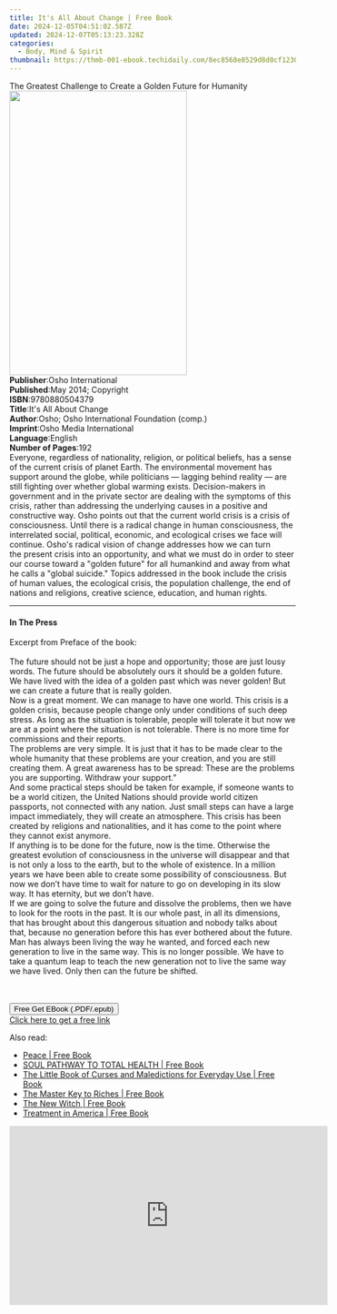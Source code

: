```yaml
---
title: It's All About Change | Free Book
date: 2024-12-05T04:51:02.587Z
updated: 2024-12-07T05:13:23.328Z
categories:
  - Body, Mind & Spirit
thumbnail: https://thmb-001-ebook.techidaily.com/8ec8568e8529d8d0cf12304e1c7465d2782cdc62a9d50de0bc97b9c726924487.jpg
---
```

<main id="book-container">
  <div class="flex flex-col">
    <div class="book-brief flex-1 py-6 px-4 sm:p-6 md:py-10 md:px-8">
      <!-- brief-->
      <div class="book-brief-main">
        The Greatest Challenge to Create a Golden Future for Humanity
      </div>
    </div>
    <div
      class="book-meta-info flex-1 grid gap-4 col-start-1 col-end-3 row-start-1 sm:mb-6 sm:grid-cols-4 lg:gap-6 lg:col-start-2 lg:row-end-6 lg:row-span-6 lg:mb-0"
    >
      <div
        class="book-meta-info-left place-content-center mt-4 p-4 text-sm leading-6 col-start-2 col-span-2 dark:text-slate-400"
      >
        <img
          class="w-full h-500 object-cover rounded-lg sm:h-255 sm:col-span-2 lg:col-span-full"
          src="https://img-001-ebook.techidaily.com/7d69a2828faaa21ad53e1fc2c65a324643c8e80e555bb13721c58fe47dbd7a59.jpg"
          alt=""
          width="312"
          height="500"
        />
      </div>
      <div
        class="book-meta-info-right mt-2 col-start-1 row-start-2 col-span-3 self-center"
      >
        <!-- meta data  -->
        <div class="flex flex-col px-4 md:px-8">
          <div class="flex-1">
            <strong>Publisher</strong>:<span class="px-2"
              >Osho International</span
            >
          </div>
          <div class="flex-1">
            <strong>Published</strong>:<span class="px-2"
              >May 2014; Copyright</span
            >
          </div>
          <div class="flex-1">
            <strong>ISBN</strong>:<span class="px-2">9780880504379</span>
          </div>
          <div class="flex-1">
            <strong>Title</strong>:<span class="px-2"
              >It&#39;s All About Change</span
            >
          </div>
          <div class="flex-1">
            <strong>Author</strong>:<span class="px-2"
              >Osho; Osho International Foundation (comp.)</span
            >
          </div>
          <div class="flex-1">
            <strong>Imprint</strong>:<span class="px-2"
              >Osho Media International</span
            >
          </div>
          <div class="flex-1">
            <strong>Language</strong>:<span class="px-2">English</span>
          </div>
          <div class="flex-1">
            <strong>Number of Pages</strong>:<span class="px-2">192</span>
          </div>
        </div>
      </div>
    </div>
    <div class="book-description flex-1 py-6 px-4 sm:p-6 md:py-10 md:px-8">
      <div class="book-description-main">
        <div accordion-content="" id="description">
          Everyone, regardless of nationality, religion, or political beliefs,
          has&nbsp;a sense of the current crisis of planet Earth. The
          environmental movement has support around the globe, while
          politicians&nbsp;— lagging behind reality — are still fighting over
          whether global warming exists. Decision-makers in government and in
          the private sector are dealing with the symptoms of this crisis,
          rather than addressing the underlying causes&nbsp;in a positive and
          constructive way. Osho points out that the current world crisis is a
          crisis of consciousness. Until there is a radical change in human
          consciousness, the interrelated social, political, economic, and
          ecological crises we face will continue. Osho's radical vision of
          change&nbsp;addresses how we can turn the&nbsp;present crisis into an
          opportunity, and what we must do in order to steer our course toward a
          "golden future"&nbsp;for all humankind and away from what he calls a
          "global suicide." Topics addressed in the book include the crisis of
          human values, the ecological crisis, the population challenge, the end
          of nations and religions, creative science, education, and human
          rights.
        </div>
      </div>
    </div>
    <div class="book-excerpts flex-1 py-6 px-4 sm:p-6 md:py-10 md:px-8">
      <!-- excerpts-->
      <div class="book-excerpts-main">
        <hr />
        <h4 class="placeholder placeholder-heading">
          <span>In The Press</span>
        </h4>
        <p>
          Excerpt from Preface of the book:<br /><br />The future should not be
          just a hope and opportunity; those are just lousy words. The future
          should be absolutely ours it should be a golden future. We have lived
          with the idea of a golden past which was never golden! But we can
          create a future that is really golden.<br />Now is a great moment. We
          can manage to have one world. This crisis is a golden crisis, because
          people change only under conditions of such deep stress. As long as
          the situation is tolerable, people will tolerate it but now we are at
          a point where the situation is not tolerable. There is no more time
          for commissions and their reports.<br />The problems are very simple.
          It is just that it has to be made clear to the whole humanity that
          these problems are your creation, and you are still creating them. A
          great awareness has to be spread: These are the problems you are
          supporting. Withdraw your support.”<br />And some practical steps
          should be taken for example, if someone wants to be a world citizen,
          the United Nations should provide world citizen passports, not
          connected with any nation. Just small steps can have a large impact
          immediately, they will create an atmosphere. This crisis has been
          created by religions and nationalities, and it has come to the point
          where they cannot exist anymore.<br />If anything is to be done for
          the future, now is the time. Otherwise the greatest evolution of
          consciousness in the universe will disappear and that is not only a
          loss to the earth, but to the whole of existence. In a million years
          we have been able to create some possibility of consciousness. But now
          we don’t have time to wait for nature to go on developing in its slow
          way. It has eternity, but we don’t have.<br />If we are going to solve
          the future and dissolve the problems, then we have to look for the
          roots in the past. It is our whole past, in all its dimensions, that
          has brought about this dangerous situation and nobody talks about
          that, because no generation before this has ever bothered about the
          future. Man has always been living the way he wanted, and forced each
          new generation to live in the same way. This is no longer possible. We
          have to take a quantum leap to teach the new generation not to live
          the same way we have lived. Only then can the future be shifted.<br /><br /><br />
        </p>
      </div>
    </div>
    <div
      class="book-about-author flex-1 py-6 px-4 sm:p-6 md:py-10 md:px-8"
    ></div>
    <div class="book-free-get flex-1 py-6 px-4 sm:p-6 md:py-10 md:px-8">
      <button
        id="btn-free-get"
        class="bg-blue-500 hover:bg-blue-700 text-white font-bold py-2 px-4 rounded"
      >
        Free Get EBook (.PDF/.epub)
      </button>
      <div id="countdown-display" class="px-2 text-lg mt-2"></div>
      <a
        id="free-link"
        class="hidden bg-blue-500 hover:bg-blue-700 text-white font-bold py-2 px-4 rounded"
        href="https://www.ebooks.com/en-us/book/96476498/it-s-all-about-change/osho/"
        target="_blank"
        >Click here to get a free link</a
      >
    </div>
    <script>
      let countdownTime = 0;
      let countdownInterval = null;
      document
        .getElementById('btn-free-get')
        .addEventListener('click', startCountdown);
      function startCountdown() {
        countdownTime = new Date().getTime() + 60000 * 3;
        countdownInterval = setInterval(updateCountdown, 1000);
        document.getElementById('btn-free-get').disabled = true;
        document
          .getElementById('btn-free-get')
          .classList.add('bg-gray-500', 'cursor-not-allowed');
      }
      function updateCountdown() {
        let currentTime = new Date().getTime();
        let timeLeft = countdownTime - currentTime;
        let secondsLeft = Math.floor(timeLeft / 1000);
        document.getElementById('countdown-display').innerHTML =
          `Remaining time: ${secondsLeft} seconds.`;
        if (secondsLeft <= 0) {
          clearInterval(countdownInterval);
          document.getElementById('btn-free-get').classList.add('hidden');
          document.getElementById('free-link').classList.remove('hidden');
          document.getElementById('countdown-display').innerHTML = '';
        }
      }
    </script>
  </div>
</main>

<ins class="adsbygoogle"
      style="display:block"
      data-ad-client="ca-pub-7571918770474297"
      data-ad-slot="8358498916"
      data-ad-format="auto"
      data-full-width-responsive="true"></ins>
    

<span class="atpl-alsoreadstyle">Also read:</span>
<div><ul>
<li><a href="https://novels-ebooks.techidaily.com/210037981-9781087889948-peace/"><u>Peace | Free Book</u></a></li>
<li><a href="https://novels-ebooks.techidaily.com/210035988-9781734677324-soul-pathway-to-total-health/"><u>SOUL PATHWAY TO TOTAL HEALTH | Free Book</u></a></li>
<li><a href="https://novels-ebooks.techidaily.com/210033054-9781628731378-the-little-book-of-curses-and-maledictions-for-everyday-use/"><u>The Little Book of Curses and Maledictions for Everyday Use | Free Book</u></a></li>
<li><a href="https://novels-ebooks.techidaily.com/210036161-9781420968934-the-master-key-to-riches/"><u>The Master Key to Riches | Free Book</u></a></li>
<li><a href="https://novels-ebooks.techidaily.com/210034897-9781578597284-the-new-witch/"><u>The New Witch | Free Book</u></a></li>
<li><a href="https://novels-ebooks.techidaily.com/210034906-9781734975710-treatment-in-america/"><u>Treatment in America | Free Book</u></a></li>
</ul></div>

<!-- affiliate ads begin -->
<iframe width="560" height="315" src="https://www.youtube.com/embed/sXLLPY11of0?si=-3YNnpnO0wbc0K_-" title="YouTube video player" frameborder="0" allow="accelerometer; autoplay; clipboard-write; encrypted-media; gyroscope; picture-in-picture; web-share" referrerpolicy="strict-origin-when-cross-origin" allowfullscreen></iframe>
<!-- affiliate ads end -->

